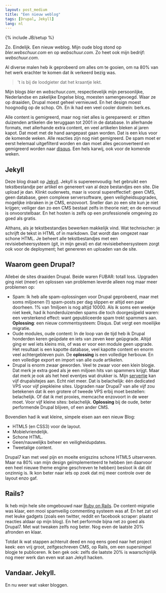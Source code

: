 ```yaml
---
layout: post_medium
title: "Een nieuw weblog"
tags: [Drupal, Jekyll]
lang: nl
---
```

{% include JB/setup %}

Zo. Eindelijk. Een nieuw weblog. Mijn oude blog stond op
_bler.webschuur.com_ en op _webschuur.com_. Zo heet ook mijn bedrijf:
_webschuur.com_.

Al diverse malen heb ik geprobeerd om alles om te gooien, om na 80% van
het werk erachter te komen dat ik verkeerd bezig was.

> 't is bij de loodgieter dat het kraantje lekt.

Mijn blogs _bler_ en _webschuur.com_, respectievelijk mijn persoonlijke,
Nederlandse en zakelijke Engelse blog, moesten samengevoegd. Waar ze op
draaiden, Drupal moest geheel vernieuwd. En het design moest hoognodig
op de schop. Oh. En ik had een veel cooler domein: berk.es.

Alle content is gemigreerd, maar nog niet alles is gerepareerd: er
zitten duizenden artikelen die teruggaan tot 2001 in de database. In
allerhande formats, met allerhande extra content, en veel artikelen
bleken al jaren kapot. Dat moet met de hand aangepast gaan worden. Dat
is een klus voor de komende weken.
Alle reacties zijn nog niet gemigreerd. De spam moet er eerst helemaal
uitgefilterd worden en dan moet alles geconverteerd en gemigreerd worden
naar [disqus](https://disqus.com/admin/moderate/). Een hels karwij, 
ook voor de komende weken.

## Jekyll 

Deze blog draait op [Jekyll](http://jekyllrb.com/). Jekyll is
supereenvoudig: het gebruikt een tekstbestandje per artikel en genereert
van al deze bestandjes een site. Die upload je dan. Klinkt ouderwets,
maar is vooral supereffectief: geen CMS, geen database, geen complexe
serversoftware, geen veiligheidsupgrades, mogelijke inbraken in je CMS,
enzovoort. Sneller dan zo een site kun je niet krijgen; veiliger dan zo
een CMS bestaat zelfs in theorie niet; en de eenvoud is onvoorstelbaar.
En het hosten is zelfs op een professionele omgeving zo goed als
gratis.

Althans, als je tekstbestandjes bewerken makkelijk vind. 
Wat technischer: je schrijft de tekst in HTML of in markdown. Dat wordt
dan omgezet naar schone HTML. Je beheert alle tekstbestandjes met een
revisiebeheersysteem (git, in mijn geval) en dat revisiebeheersysteem
zorgt ook voor de deployment; het genereren en uploaden van de site.

## Waarom geen Drupal?
Allebei de sites draaiden Drupal. Beide waren FUBAR: totall loss.
Upgraden ging niet (meer) en oplossen van problemen leverde alleen nog
maar meer problemen op:

* Spam: Ik heb alle spam-oplossingen voor Drupal geprobeerd, maar met
  soms miljoenen (!) spam-posts per dag slippen er altijd een paar
doorheen. 1% van 1miljoen is nog altijd 10000. Als ik soms een weekje
niet keek, had ik honderduizenden spams die toch doorgesijpeld waren:
een versterkend effect: want gepubliceerde spam trekt spammers aan.
  **Oplossing**: een nieuw commentsysteem: Disqus. Dat vergt een
moeilijke migratie.
* Oude modules, oude content: In de loop van de tijd heb ik Drupal
  honderden keren geüpdate en iets van zeven keer geüpgrade. Altijd ging
er wel iets kleins mis, of was er voor een module geen upgrade. Het
resultaat is een kapotte database, veel kapotte content en enorm veel
achtergebleven puin. De **oplossing** is een volledige herbouw. En een
volledige export en import van alle oude artikelen.
*  Drupal is enorm zwaar geworden. Veel te zwaar voor een klein blogje.
   Dat merk je extra goed als je een miljoen hits van spammers krijgt.
Maar dat merk je ook als het heel eventjes wat drukker is. Mijn
[servertje](https://www.linode.com/) kan vijf drupalsitejes aan. Echt
niet meer. Dat is belachelijk: één dedicated VPS voor vijf piepkleine
sites. Upgraden naar Drupal7 van alle vijf zou betekenen dat ik een
grotere of tweede VPS erbij moet bestellen: belachelijk. Of dat ik met
proxies, memcache enzovoort in de weer moet. Voor vijf kleine sites:
belachelijk. 
  **Oplossing** bij de oude, beter performende Drupal blijven, of een
ander CMS.

Bovendien had ik wat kleine, simpele eisen aan een nieuw Blog:

* HTML5 (en CSS3) voor de layout.
* Mobielvriendelijk.
* Schone HTML.
* Geen/nauwelijks beheer en veiligheidupdates.
* Tweetalige content.

Drupal7 kan met veel pijn en moeite enigszins schone HTML5 uitserveren.
Maar na 80% van mijn design geïmplementeerd te hebben (en daarvoor een
heel nieuwe theme engine geschreven te hebben) besloot ik dat dit
onzinnig is. Ik kon beter naar iets op zoek dat mij meer controle over
de layout enzo gaf.

## Rails?
Ik heb mijn hele site omgebouwd naar [Ruby on Rails](http://rubyonrails.org/). 
De content-migratie was klaar, een mooi spamveilig commenting systeem
was af. En het zat vol met leuke gadgets (zoals een twitter, reddit en
facebook scraper: plaatst reacties aldaar op mijn blog). En het performde bijna net zo
goed als Drupal7. Met wat tweaken zelfs nog beter. Nog even de laatste
20% afronden en klaar. 

Totdat ik wat stappen achteruit deed en nog eens goed naar het project
keek: een vrij groot, zelfgeschreven CMS, op Rails, om een supersimpel
blogje te publiceren. Ik ben gek ook: zelfs die laatste 20% is
waarschijnlijk nog meer werk dan even wat aan Jekyll hacken.

## Vandaar. Jekyll.
En nu weer wat vaker bloggen.

